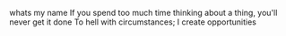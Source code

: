 whats my name
If you spend too much time thinking about a thing, you'll never get it done
To hell with circumstances; I create opportunities

